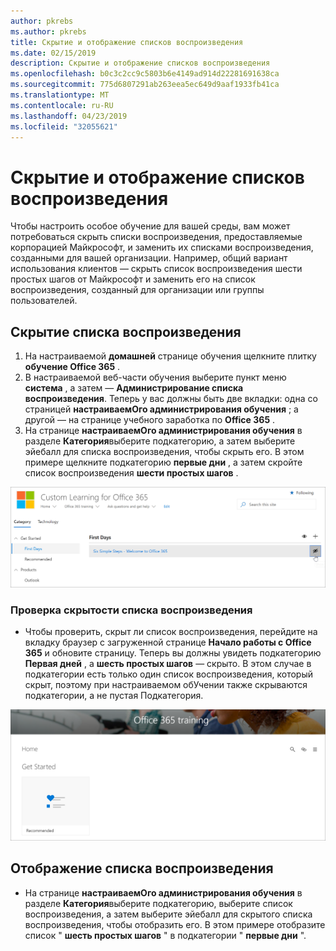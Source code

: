```yaml
---
author: pkrebs
ms.author: pkrebs
title: Скрытие и отображение списков воспроизведения
ms.date: 02/15/2019
description: Скрытие и отображение списков воспроизведения
ms.openlocfilehash: b0c3c2cc9c5803b6e4149ad914d22281691638ca
ms.sourcegitcommit: 775d6807291ab263eea5ec649d9aaf1933fb41ca
ms.translationtype: MT
ms.contentlocale: ru-RU
ms.lasthandoff: 04/23/2019
ms.locfileid: "32055621"
---
```

# <a name="hide-and-show-playlists"></a>Скрытие и отображение списков воспроизведения

Чтобы настроить особое обучение для вашей среды, вам может потребоваться скрыть списки воспроизведения, предоставляемые корпорацией Майкрософт, и заменить их списками воспроизведения, созданными для вашей организации. Например, общий вариант использования клиентов — скрыть список воспроизведения шести простых шагов от Майкрософт и заменить его на список воспроизведения, созданный для организации или группы пользователей. 

## <a name="hide-a-playlist"></a>Скрытие списка воспроизведения

1. На настраиваемой **домашней** странице обучения щелкните плитку **обучение Office 365** .
2. В настраиваемой веб-части обучения выберите пункт меню **система** , а затем — **Администрирование списка воспроизведения**. Теперь у вас должны быть две вкладки: одна со страницей **настраиваемОго администрирования обучения** ; а другой — на странице учебного заработка по **Office 365** . 
3. На странице **настраиваемОго администрирования обучения** в разделе **Категория**выберите подкатегорию, а затем выберите эйебалл для списка воспроизведения, чтобы скрыть его. В этом примере щелкните подкатегорию **первые дни** , а затем скройте список воспроизведения **шести простых шагов** .  

![кг-хидеплайлист. png](media/cg-hideplaylist.png)

### <a name="verify-the-playlist-is-hidden"></a>Проверка скрытости списка воспроизведения
- Чтобы проверить, скрыт ли список воспроизведения, перейдите на вкладку браузер с загруженной странице **Начало работы с Office 365** и обновите страницу. Теперь вы должны увидеть подкатегорию **Первая дней** , а **шесть простых шагов** — скрыто. В этом случае в подкатегории есть только один список воспроизведения, который скрыт, поэтому при настраиваемом обУчении также скрываются подкатегории, а не пустая Подкатегория. 

![кг-хидеплайлистрефреш. png](media/cg-hideplaylistrefresh.png)

## <a name="unhide-a-playlist"></a>Отображение списка воспроизведения

- На странице **настраиваемОго администрирования обучения** в разделе **Категория**выберите подкатегорию, выберите список воспроизведения, а затем выберите эйебалл для скрытого списка воспроизведения, чтобы отобразить его. В этом примере отобразите список " **шесть простых шагов** " в подкатегории " **первые дни** ".  

